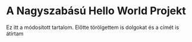 # A Nagyszabású Hello World Projekt


Ez itt a módosított tartalom. Előtte törölgettem is dolgokat és a címét is átírtam
